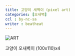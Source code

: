 ```yaml
---
title: 고양이 새벽이 (pixel art)
categories: [오새벽]
ccl : by-nc-sa
writer : beatheat
---
```


![ART](https://cdn.discordapp.com/attachments/987651683687481394/1022863308811939930/x4.png)

고양이 오새벽이 (100x110)x4   